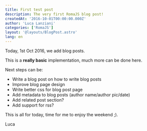 ```yaml
---
title: First test post
description: The very first RomaJS blog post!
createdAt: '2016-10-01T00:00:00.000Z'
author: 'Luca Lanziani'
categories: ['RomaJS']
layout: '@layouts/BlogPost.astro'
lang: en
---
```


Today, 1st Oct 2016, we add blog posts.

This is a **really basic** implementation, much more can be done here.

Next steps can be:

- Write a blog post on how to write blog posts
- Improve blog page design
- Write better css for blog post page
- Add metadata to blog posts (author name/author pic/date)
- Add related post section?
- Add support for rss?

This is all for today, time for me to enjoy the weekend ;).

Luca
